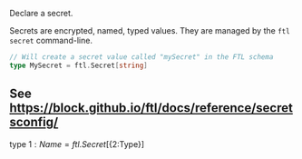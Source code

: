 Declare a secret.

Secrets are encrypted, named, typed values. They are managed by the `ftl secret` command-line.

```go
// Will create a secret value called "mySecret" in the FTL schema
type MySecret = ftl.Secret[string]
```

See https://block.github.io/ftl/docs/reference/secretsconfig/
---

type ${1:Name} = ftl.Secret[${2:Type}]
